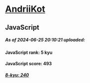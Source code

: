 # [AndriiKot](https://www.codewars.com/users/AndriiKot) 
## JavaScript
##### As of 2024-06-25 20:10:21 uploaded:
#### JavaScript rank: 5 kyu
#### JavaScript score: 493
##### [8-kyu: 240](https://github.com/AndriiKot/JavaScript__CodeWars/tree/main/kyu-8)
